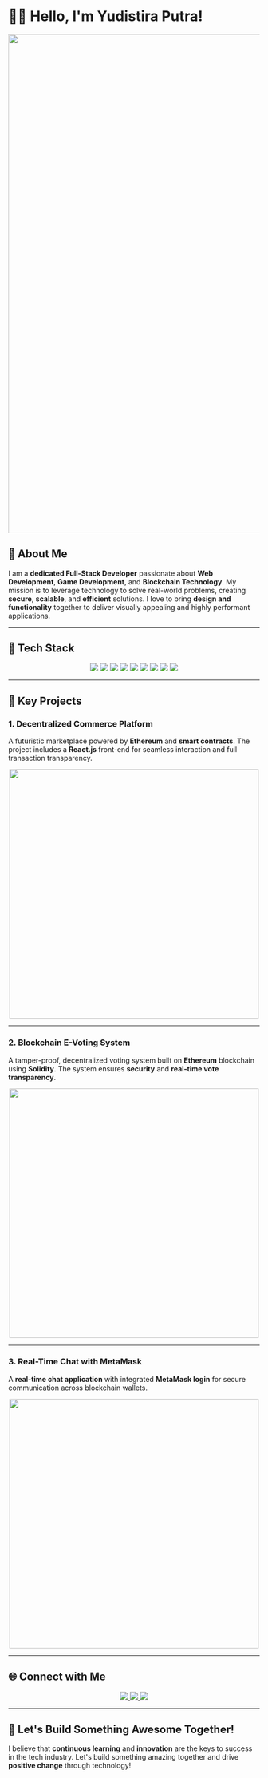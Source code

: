 # 👨‍💻 **Hello, I'm Yudistira Putra!**

<div align="center">
  <img src="https://media.giphy.com/media/RbDKaczqWovIugyJmW/giphy.gif" width="1000"/>
</div>

## 🌟 **About Me**

I am a **dedicated Full-Stack Developer** passionate about **Web Development**, **Game Development**, and **Blockchain Technology**. My mission is to leverage technology to solve real-world problems, creating **secure**, **scalable**, and **efficient** solutions. I love to bring **design and functionality** together to deliver visually appealing and highly performant applications.

---

## 🚀 **Tech Stack**

<div align="center">
  <img src="https://img.shields.io/badge/JavaScript-F7DF1E?style=for-the-badge&logo=javascript&logoColor=black"/>
  <img src="https://img.shields.io/badge/React-61DAFB?style=for-the-badge&logo=react&logoColor=black"/>
  <img src="https://img.shields.io/badge/Solidity-363636?style=for-the-badge&logo=solidity&logoColor=white"/>
  <img src="https://img.shields.io/badge/Node.js-339933?style=for-the-badge&logo=node.js&logoColor=white"/>
  <img src="https://img.shields.io/badge/Tailwind_CSS-38B2AC?style=for-the-badge&logo=tailwind-css&logoColor=white"/>
  <img src="https://img.shields.io/badge/Laravel-FF2D20?style=for-the-badge&logo=laravel&logoColor=white"/>
  <img src="https://img.shields.io/badge/MySQL-4479A1?style=for-the-badge&logo=mysql&logoColor=white"/>
  <img src="https://img.shields.io/badge/PostgreSQL-336791?style=for-the-badge&logo=postgresql&logoColor=white"/>
  <img src="https://img.shields.io/badge/Docker-2496ED?style=for-the-badge&logo=docker&logoColor=white"/>
</div>

---

## 💼 **Key Projects**

### 1. **Decentralized Commerce Platform**
A futuristic marketplace powered by **Ethereum** and **smart contracts**. The project includes a **React.js** front-end for seamless interaction and full transaction transparency.

<div align="center">
  <img src="https://media.giphy.com/media/L1R1tvI9svkIWwpVYr/giphy.gif" width="500"/>
</div>

---

### 2. **Blockchain E-Voting System**
A tamper-proof, decentralized voting system built on **Ethereum** blockchain using **Solidity**. The system ensures **security** and **real-time vote transparency**.

<div align="center">
  <img src="https://media.giphy.com/media/qgQUggAC3Pfv687qPC/giphy.gif" width="500"/>
</div>

---

### 3. **Real-Time Chat with MetaMask**
A **real-time chat application** with integrated **MetaMask login** for secure communication across blockchain wallets.

<div align="center">
  <img src="https://media.giphy.com/media/3oKIPEqDGUULpEU0aQ/giphy.gif" width="500"/>
</div>

---

## 🌐 **Connect with Me**

<div align="center">
  <a href="mailto:pyudistira519@gmail.com">
    <img src="https://img.shields.io/badge/Email-D14836?style=for-the-badge&logo=gmail&logoColor=white"/>
  </a>
  <a href="https://www.linkedin.com/in/yudistira-putra-dev/">
    <img src="https://img.shields.io/badge/LinkedIn-0A66C2?style=for-the-badge&logo=linkedin&logoColor=white"/>
  </a>
  <a href="https://github.com/Yudis-bit">
    <img src="https://img.shields.io/badge/GitHub-181717?style=for-the-badge&logo=github&logoColor=white"/>
  </a>
</div>

---

## 💬 **Let's Build Something Awesome Together!**

I believe that **continuous learning** and **innovation** are the keys to success in the tech industry. Let's build something amazing together and drive **positive change** through technology!



